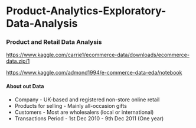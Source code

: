 # Product-Analytics-Exploratory-Data-Analysis

### Product and Retail Data Analysis
https://www.kaggle.com/carrie1/ecommerce-data/downloads/ecommerce-data.zip/1

https://www.kaggle.com/admond1994/e-commerce-data-eda/notebook

#### About out Data
- Company - UK-based and registered non-store online retail
- Products for selling - Mainly all-occasion gifts
- Customers - Most are wholesalers (local or international)
- Transactions Period - 1st Dec 2010 - 9th Dec 2011 (One year)

